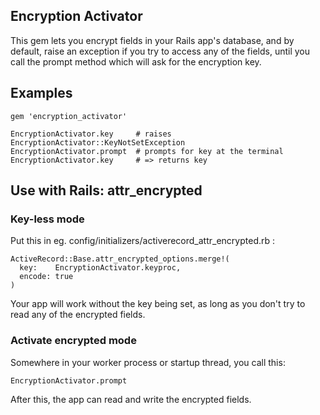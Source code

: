 
## Encryption Activator

This gem lets you encrypt fields in your Rails app's database, and by
default, raise an exception if you try to access any of the fields, until
you call the prompt method which will ask for the encryption key.


## Examples

    gem 'encryption_activator'
    
    EncryptionActivator.key     # raises EncryptionActivator::KeyNotSetException
    EncryptionActivator.prompt  # prompts for key at the terminal
    EncryptionActivator.key     # => returns key

    
## Use with Rails: attr_encrypted

### Key-less mode

Put this in eg. config/initializers/activerecord_attr_encrypted.rb :

    ActiveRecord::Base.attr_encrypted_options.merge!(
      key:    EncryptionActivator.keyproc,
      encode: true
    )

Your app will work without the key being set, as long as you don't try to
read any of the encrypted fields.

### Activate encrypted mode

Somewhere in your worker process or
startup thread, you call this:

    EncryptionActivator.prompt

After this, the app can read and write the encrypted fields.
